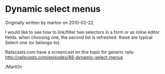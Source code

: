 # Dynamic select menus

Originally written by marton on 2010-02-22.

I would like to see how to link/filter two selectors in a form or as inline editor fields.
when choosing one, the second list is refreshed.
these are typical Select-one (or belongs-to).

Railscasts.com have a screencast on this topic for generic rails: http://railscasts.com/episodes/88-dynamic-select-menus

/MartOn
